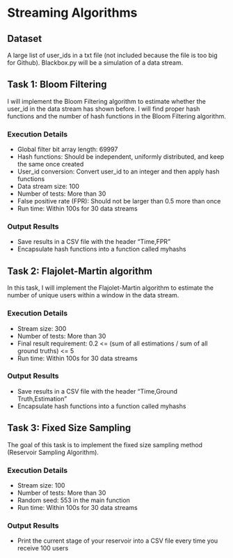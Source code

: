 # Streaming Algorithms

## Dataset
A large list of user_ids in a txt file (not included because the file is too big for Github). Blackbox.py will be a simulation of a data stream.

## Task 1: Bloom Filtering 

I will implement the Bloom Filtering algorithm to estimate whether the user_id in the data stream has shown before. I will find proper hash functions and the number of hash functions in the Bloom Filtering algorithm.

### Execution Details
- Global filter bit array length: 69997
- Hash functions: Should be independent, uniformly distributed, and keep the same once created
- User_id conversion: Convert user_id to an integer and then apply hash functions
- Data stream size: 100
- Number of tests: More than 30
- False positive rate (FPR): Should not be larger than 0.5 more than once
- Run time: Within 100s for 30 data streams

### Output Results
- Save results in a CSV file with the header “Time,FPR”
- Encapsulate hash functions into a function called myhashs

## Task 2: Flajolet-Martin algorithm 

In this task, I will implement the Flajolet-Martin algorithm to estimate the number of unique users within a window in the data stream.

### Execution Details
- Stream size: 300
- Number of tests: More than 30
- Final result requirement: 0.2 <= (sum of all estimations / sum of all ground truths) <= 5
- Run time: Within 100s for 30 data streams

### Output Results
- Save results in a CSV file with the header “Time,Ground Truth,Estimation”
- Encapsulate hash functions into a function called myhashs

## Task 3: Fixed Size Sampling 

The goal of this task is to implement the fixed size sampling method (Reservoir Sampling Algorithm).

### Execution Details
- Stream size: 100
- Number of tests: More than 30
- Random seed: 553 in the main function
- Run time: Within 100s for 30 data streams

### Output Results
- Print the current stage of your reservoir into a CSV file every time you receive 100 users
